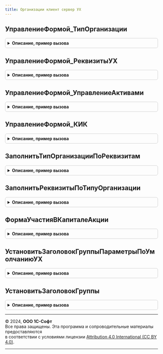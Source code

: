 ```yaml
---
title: Организации клиент сервер УХ
---
```



## УправлениеФормой_ТипОрганизации
<details style="margin: 1em 0; padding: 0.5em; border: 1px solid #ccc; border-radius: 6px;">

<summary style="font-weight: bold; cursor: pointer;">Описание, пример вызова</summary>

```bsl

Процедура УправлениеФормой_ТипОрганизации(Объект) Экспорт
```

Пример вызова
```bsl
ОрганизацииКлиентСерверУХ.УправлениеФормой_ТипОрганизации(Объект) 
```
</details>

## УправлениеФормой_РеквизитыУХ
<details style="margin: 1em 0; padding: 0.5em; border: 1px solid #ccc; border-radius: 6px;">

<summary style="font-weight: bold; cursor: pointer;">Описание, пример вызова</summary>

```bsl

Процедура УправлениеФормой_РеквизитыУХ(Форма) Экспорт
```

Пример вызова
```bsl
ОрганизацииКлиентСерверУХ.УправлениеФормой_РеквизитыУХ(Форма) 
```
</details>

## УправлениеФормой_УправлениеАктивами
<details style="margin: 1em 0; padding: 0.5em; border: 1px solid #ccc; border-radius: 6px;">

<summary style="font-weight: bold; cursor: pointer;">Описание, пример вызова</summary>

```bsl

Процедура УправлениеФормой_УправлениеАктивами(Форма) Экспорт
```

Пример вызова
```bsl
ОрганизацииКлиентСерверУХ.УправлениеФормой_УправлениеАктивами(Форма) 
```
</details>

## УправлениеФормой_КИК
<details style="margin: 1em 0; padding: 0.5em; border: 1px solid #ccc; border-radius: 6px;">

<summary style="font-weight: bold; cursor: pointer;">Описание, пример вызова</summary>

```bsl

Процедура УправлениеФормой_КИК(Форма) Экспорт
```

Пример вызова
```bsl
ОрганизацииКлиентСерверУХ.УправлениеФормой_КИК(Форма) 
```
</details>

## ЗаполнитьТипОрганизацииПоРеквизитам
<details style="margin: 1em 0; padding: 0.5em; border: 1px solid #ccc; border-radius: 6px;">

<summary style="font-weight: bold; cursor: pointer;">Описание, пример вызова</summary>

```bsl

Процедура ЗаполнитьТипОрганизацииПоРеквизитам(Форма, ИмяВидОрганизации = "ВидОрганизацииПредставление") Экспорт
```

Пример вызова
```bsl
ОрганизацииКлиентСерверУХ.ЗаполнитьТипОрганизацииПоРеквизитам(Форма, ИмяВидОрганизации);
```
</details>

## ЗаполнитьРеквизитыПоТипуОрганизации
<details style="margin: 1em 0; padding: 0.5em; border: 1px solid #ccc; border-radius: 6px;">

<summary style="font-weight: bold; cursor: pointer;">Описание, пример вызова</summary>

```bsl

Процедура ЗаполнитьРеквизитыПоТипуОрганизации(Форма) Экспорт
```

Пример вызова
```bsl
ОрганизацииКлиентСерверУХ.ЗаполнитьРеквизитыПоТипуОрганизации(Форма) 
```
</details>

## ФормаУчастияВКапиталеАкции
<details style="margin: 1em 0; padding: 0.5em; border: 1px solid #ccc; border-radius: 6px;">

<summary style="font-weight: bold; cursor: pointer;">Описание, пример вызова</summary>

```bsl

Функция ФормаУчастияВКапиталеАкции(КодОКОПФ, ИностраннаяОрганизация = Ложь) Экспорт
```

Пример вызова
```bsl
Результат = ОрганизацииКлиентСерверУХ.ФормаУчастияВКапиталеАкции(КодОКОПФ, ИностраннаяОрганизация);
```
</details>

## УстановитьЗаголовокГруппыПараметрыПоУмолчаниюУХ
<details style="margin: 1em 0; padding: 0.5em; border: 1px solid #ccc; border-radius: 6px;">

<summary style="font-weight: bold; cursor: pointer;">Описание, пример вызова</summary>

```bsl

Процедура УстановитьЗаголовокГруппыПараметрыПоУмолчаниюУХ(Форма) Экспорт
```

Пример вызова
```bsl
ОрганизацииКлиентСерверУХ.УстановитьЗаголовокГруппыПараметрыПоУмолчаниюУХ(Форма) 
```
</details>

## УстановитьЗаголовокГруппы
<details style="margin: 1em 0; padding: 0.5em; border: 1px solid #ccc; border-radius: 6px;">

<summary style="font-weight: bold; cursor: pointer;">Описание, пример вызова</summary>

```bsl

// Параметры:
//  Форма - ФормаКлиентскогоПриложения
//  НазваниеГруппы - Строка
//  ЗаголовокТекст - Строка
//
Процедура УстановитьЗаголовокГруппы(Форма, НазваниеГруппы, ЗаголовокТекст) Экспорт
```

Пример вызова
```bsl
ОрганизацииКлиентСерверУХ.УстановитьЗаголовокГруппы(Форма, НазваниеГруппы, ЗаголовокТекст));
```
</details>

---

© 2024, **ООО 1С-Софт**  
Все права защищены. Эта программа и сопроводительные материалы предоставляются  
в соответствии с условиями лицензии [Attribution 4.0 International (CC BY 4.0)](https://creativecommons.org/licenses/by/4.0/legalcode).

---
